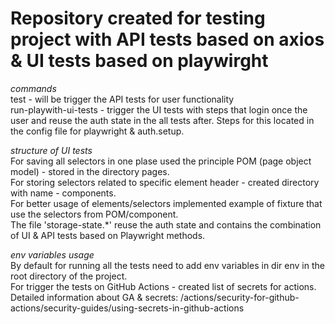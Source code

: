 # Repository created for testing project with API tests based on axios & UI tests based on playwirght

_commands_ \
test - will be trigger the API tests for user functionality \
run-playwith-ui-tests - trigger the UI tests with steps that login once the user and reuse the auth state in the all tests after. Steps for this located in the config file for playwright & auth.setup.

_structure of UI tests_ \
For saving all selectors in one plase used the principle POM (page object model) - stored in the directory pages. \
For storing selectors related to specific element header - created directory with name - components. \
For better usage of elements/selectors implemented example of fixture that use the selectors from POM/component. \
The file 'storage-state.\*' reuse the auth state and contains the combination of UI & API tests based on Playwright methods.

_env variables usage_ \
By default for running all the tests need to add env variables in dir env in the root directory of the project. \
For trigger the tests on GitHub Actions - created list of secrets for actions. \
Detailed information about GA & secrets: /actions/security-for-github-actions/security-guides/using-secrets-in-github-actions
